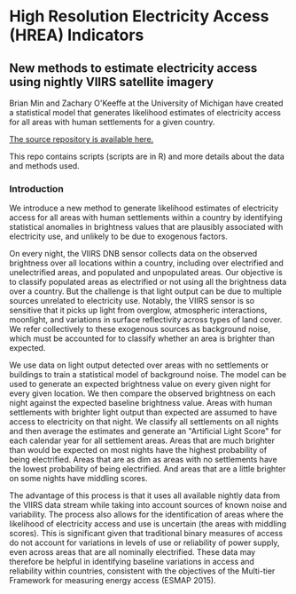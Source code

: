 # High Resolution Electricity Access (HREA) Indicators

## New methods to estimate electricity access using nightly VIIRS satellite imagery

Brian Min and Zachary O'Keeffe at the University of Michigan have created 
a statistical model that generates likelihood estimates of 
electricity access for all areas with human settlements for a given country.

<a href="https://github.com/zachokeeffe/nightlight_electrification">The source repository is available here.</a>

This repo contains scripts (scripts are in R) and more details about the data and methods used.

### Introduction

We introduce a new method to generate likelihood estimates of electricity access for all areas with human settlements within a country by identifying statistical anomalies in brightness values that are plausibly associated with electricity use, and unlikely to be due to exogenous factors.

On every night, the VIIRS DNB sensor collects data on the observed brightness over all locations within a country, including over electrified and unelectrified areas, and populated and unpopulated areas. Our objective is to classify populated areas as electrified or not using all the brightness data over a country. But the challenge is that light output can be due to multiple sources unrelated to electricity use. Notably, the VIIRS sensor is so sensitive that it picks up light from overglow, atmospheric interactions, moonlight, and variations in surface reflectivity across types of land cover. We refer collectively to these exogenous sources as background noise, which must be accounted for to classify whether an area is brighter than expected.

We use data on light output detected over areas with no settlements or buildings to train a statistical model of background noise. The model can be used to generate an expected brightness value on every given night for every given location. We then compare the observed brightness on each night against the expected baseline brightness value. Areas with human settlements with brighter light output than expected are assumed to have access to electricity on that night. We classify all settlements on all nights and then average the estimates and generate an "Artificial Light Score" for each calendar year for all settlement areas. Areas that are much brighter than would be expected on most nights have the highest probability of being electrified. Areas that are as dim as areas with no settlements have the lowest probability of being electrified. And areas that are a little brighter on some nights have middling scores.

The advantage of this process is that it uses all available nightly data from the VIIRS data stream while taking into account sources of known noise and variability. The process also allows for the identification of areas where the likelihood of electricity access and use is uncertain (the areas with middling scores). This is significant given that traditional binary measures of access do not account for variations in levels of use or reliability of power supply, even across areas that are all nominally electrified. These data may therefore be helpful in identifying baseline variations in access and reliability within countries, consistent with the objectives of the Multi-tier Framework for measuring energy access (ESMAP 2015).